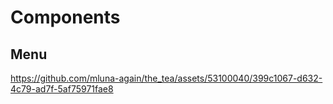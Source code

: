 # Components

## Menu
https://github.com/mluna-again/the_tea/assets/53100040/399c1067-d632-4c79-ad7f-5af75971fae8
